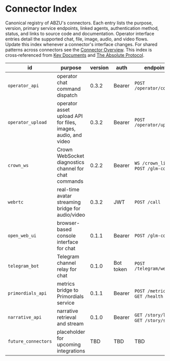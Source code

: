# Connector Index

Canonical registry of ABZU's connectors. Each entry lists the purpose, version, primary service endpoints, linked agents, authentication method, status, and links to source code and documentation. Operator interface entries detail the supported chat, file, image, audio, and video flows. Update this index whenever a connector's interface changes. For shared patterns across connectors see the [Connector Overview](README.md). This index is cross‑referenced from [Key Documents](../KEY_DOCUMENTS.md) and [The Absolute Protocol](../The_Absolute_Protocol.md).

| id | purpose | version | auth | endpoints | linked agents | status | code | docs |
| --- | --- | --- | --- | --- | --- | --- | --- | --- |
| `operator_api` | operator chat command dispatch | 0.3.2 | Bearer | `POST /operator/command` | Orchestration Master | experimental | [operator_api.py](../../operator_api.py) | [operator_protocol.md](../operator_protocol.md) |
| `operator_upload` | operator asset upload API for files, images, audio, and video | 0.3.2 | Bearer | `POST /operator/upload` | RAZAR | experimental | [operator_api.py](../../operator_api.py) | [operator_protocol.md](../operator_protocol.md) |
| `crown_ws` | Crown WebSocket diagnostics channel for chat commands | 0.2.2 | Bearer | `WS /crown_link`, `POST /glm-command` | Crown | experimental | [razar/crown_link.py](../../razar/crown_link.py) | [RAZAR_AGENT.md](../RAZAR_AGENT.md) |
| `webrtc` | real-time avatar streaming bridge for audio/video | 0.3.2 | JWT | `POST /call` | Nazarick Web Console | experimental | [connectors/webrtc_connector.py](../../connectors/webrtc_connector.py) | [nazarick_web_console.md](../nazarick_web_console.md) |
| `open_web_ui` | browser-based console interface for chat | 0.1.1 | Bearer | `POST /glm-command` | Crown | experimental | [server.py](../../server.py) | [open_web_ui.md](../open_web_ui.md) |
| `telegram_bot` | Telegram channel relay for chat | 0.1.0 | Bot token | `POST /telegram/webhook` | Nazarick Agents | experimental | [communication/telegram_bot.py](../../communication/telegram_bot.py) | [communication_interfaces.md](../communication_interfaces.md) |
| `primordials_api` | metrics bridge to Primordials service | 0.1.1 | Bearer | `POST /metrics`, `GET /health` | Primordials | experimental | [connectors/primordials_api.py](../../connectors/primordials_api.py) | [primordials_service.md](../primordials_service.md) |
| `narrative_api` | narrative retrieval and stream | 0.1.0 | Bearer | `GET /story/log`, `GET /story/stream` | vector_memory | experimental | [narrative_api.py](../../narrative_api.py) | [nazarick_narrative_system.md](../nazarick_narrative_system.md) |
| `future_connectors` | placeholder for upcoming integrations | TBD | TBD | TBD | TBD | planned | N/A | [README.md](README.md) |
